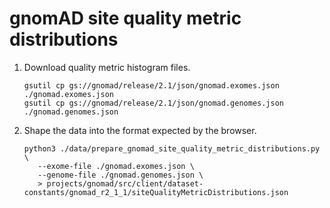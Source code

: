 # gnomAD site quality metric distributions

1. Download quality metric histogram files.
   ```shell
   gsutil cp gs://gnomad/release/2.1/json/gnomad.exomes.json ./gnomad.exomes.json
   gsutil cp gs://gnomad/release/2.1/json/gnomad.genomes.json ./gnomad.genomes.json
   ```

2. Shape the data into the format expected by the browser.
   ```shell
   python3 ./data/prepare_gnomad_site_quality_metric_distributions.py \
      --exome-file ./gnomad.exomes.json \
      --genome-file ./gnomad.genomes.json \
      > projects/gnomad/src/client/dataset-constants/gnomad_r2_1_1/siteQualityMetricDistributions.json
   ```
